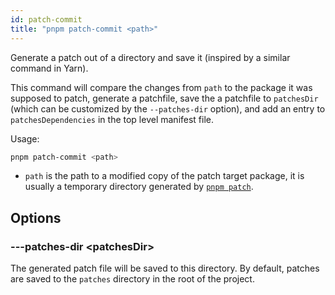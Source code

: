 ```yaml
---
id: patch-commit
title: "pnpm patch-commit <path>"
---
```


Generate a patch out of a directory and save it (inspired by a similar command in Yarn).

This command will compare the changes from `path` to the package it was supposed to patch, generate a patchfile, save the a patchfile to `patchesDir` (which can be customized by the `--patches-dir` option), and add an entry to `patchesDependencies` in the top level manifest file.

Usage:

```sh
pnpm patch-commit <path>
```

* `path` is the path to a modified copy of the patch target package, it is usually a temporary directory generated by [`pnpm patch`](./patch).

## Options

### ---patches-dir &lt;patchesDir>

The generated patch file will be saved to this directory. By default, patches are saved to the `patches` directory in the root of the project.
